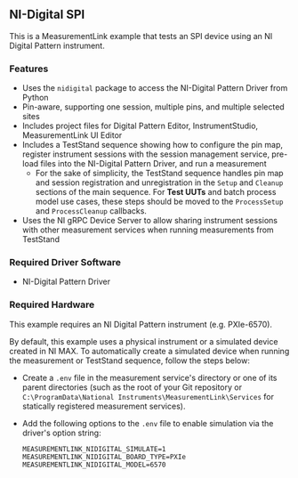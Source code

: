 ## NI-Digital SPI

This is a MeasurementLink example that tests an SPI device using an NI Digital Pattern instrument.

### Features

- Uses the `nidigital` package to access the NI-Digital Pattern Driver from Python
- Pin-aware, supporting one session, multiple pins, and multiple selected sites
- Includes project files for Digital Pattern Editor, InstrumentStudio, MeasurementLink UI Editor
- Includes a TestStand sequence showing how to configure the pin map, register
  instrument sessions with the session management service, pre-load files into the NI-Digital
  Pattern Driver, and run a measurement
  - For the sake of simplicity, the TestStand sequence handles pin map and session
  registration and unregistration in the `Setup` and `Cleanup` sections of the main
  sequence. For **Test UUTs** and batch process model use cases, these steps should
  be moved to the `ProcessSetup` and `ProcessCleanup` callbacks.
- Uses the NI gRPC Device Server to allow sharing instrument sessions with other
  measurement services when running measurements from TestStand

### Required Driver Software

- NI-Digital Pattern Driver

### Required Hardware

This example requires an NI Digital Pattern instrument (e.g. PXIe-6570).

By default, this example uses a physical instrument or a simulated device created in NI MAX. To automatically create a simulated device when running the measurement or TestStand sequence, follow the steps below:
- Create a `.env` file in the measurement service's directory or one of its parent directories (such as the root of your Git repository or `C:\ProgramData\National Instruments\MeasurementLink\Services` for statically registered measurement services).
- Add the following options to the `.env` file to enable simulation via the driver's option string:

  ```
  MEASUREMENTLINK_NIDIGITAL_SIMULATE=1
  MEASUREMENTLINK_NIDIGITAL_BOARD_TYPE=PXIe
  MEASUREMENTLINK_NIDIGITAL_MODEL=6570
  ```